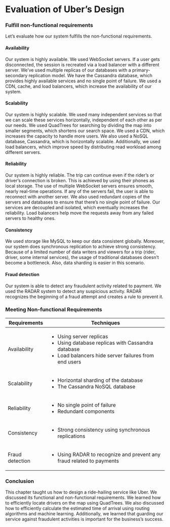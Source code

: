 # Evaluation of Uber’s Design

### Fulfill non-functional requirements <a href="#fulfill-non-functional-requirements-0" id="fulfill-non-functional-requirements-0"></a>

Let’s evaluate how our system fulfills the non-functional requirements.

#### Availability <a href="#availability-1" id="availability-1"></a>

Our system is highly available. We used WebSocket servers. If a user gets disconnected, the session is recreated via a load balancer with a different server. We’ve used multiple replicas of our databases with a primary-secondary replication model. We have the Cassandra database, which provides highly available services and no single point of failure. We used a CDN, cache, and load balancers, which increase the availability of our system.

#### Scalability <a href="#scalability-2" id="scalability-2"></a>

Our system is highly scalable. We used many independent services so that we can scale these services horizontally, independent of each other as per our needs. We used QuadTrees for searching by dividing the map into smaller segments, which shortens our search space. We used a CDN, which increases the capacity to handle more users. We also used a NoSQL database, Cassandra, which is horizontally scalable. Additionally, we used load balancers, which improve speed by distributing read workload among different servers.

#### Reliability <a href="#reliability-3" id="reliability-3"></a>

Our system is highly reliable. The trip can continue even if the rider’s or driver’s connection is broken. This is achieved by using their phones as local storage. The use of multiple WebSocket servers ensures smooth, nearly real-time operations. If any of the servers fail, the user is able to reconnect with another server. We also used redundant copies of the servers and databases to ensure that there’s no single point of failure. Our services are decoupled and isolated, which eventually increases the reliability. Load balancers help move the requests away from any failed servers to healthy ones.

#### Consistency <a href="#consistency-4" id="consistency-4"></a>

We used storage like MySQL to keep our data consistent globally. Moreover, our system does synchronous replication to achieve strong consistency. Because of a limited number of data writers and viewers for a trip (rider, driver, some internal services), the usage of traditional databases doesn’t become a bottleneck. Also, data sharding is easier in this scenario.

#### Fraud detection <a href="#fraud-detection-5" id="fraud-detection-5"></a>

Our system is able to detect any fraudulent activity related to payment. We used the RADAR system to detect any suspicious activity. RADAR recognizes the beginning of a fraud attempt and creates a rule to prevent it.

### Meeting Non-functional Requirements

| **Requirements** | **Techniques**                                                                                                                                             |
| ---------------- | ---------------------------------------------------------------------------------------------------------------------------------------------------------- |
| Availability     | <ul><li>Using server replicas</li><li>Using database replicas with Cassandra database</li><li>Load balancers hide server failures from end users</li></ul> |
| Scalability      | <ul><li>Horizontal sharding of the database</li><li>The Cassandra NoSQL database</li></ul>                                                                 |
| Reliability      | <ul><li>No single point of failure</li><li>Redundant components</li></ul>                                                                                  |
| Consistency      | <ul><li>Strong consistency using synchronous replications</li></ul>                                                                                        |
| Fraud detection  | <ul><li>Using RADAR to recognize and prevent any fraud related to payments</li></ul>                                                                       |

### Conclusion <a href="#conclusion-0" id="conclusion-0"></a>

This chapter taught us how to design a ride-hailing service like Uber. We discussed its functional and non-functional requirements. We learned how to efficiently locate drivers on the map using QuadTrees. We also discussed how to efficiently calculate the estimated time of arrival using routing algorithms and machine learning. Additionally, we learned that guarding our service against fraudulent activities is important for the business’s success.
